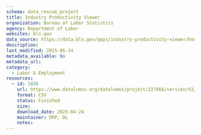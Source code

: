 ```yaml
---
schema: data_rescue_project 
title: Industry Productivity Viewer
organization: Bureau of Labor Statistics
agency: Department of Labor
websites: bls.gov
data_source: https://data.bls.gov/apps/industry-productivity-viewer/home.htm
description: 
last_modified: 2025-05-14
metadata_available: No
metadata_url: 
category:
  - Labor & Employment 
resources:
  - id: 1026
    url: https://www.datalumos.org/datalumos/project/227666/version/V2/view
    format: CSV
    status: Finished
    size: 
    download_date: 2025-04-24
    maintainer: DRP, DL
    notes: 
---
```

